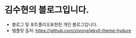 # **김수현의 블로그입니다.**
- 블로그 및 포트폴리오표현한 개인 블로그입니다.
- 템플릿 출처: https://github.com/zivong/jekyll-theme-hydure
